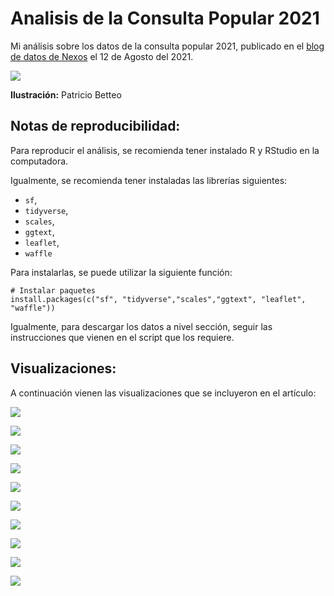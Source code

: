 
# Analisis de la Consulta Popular 2021

Mi análisis sobre los datos de la consulta popular 2021, publicado en el [blog de datos de Nexos](https://datos.nexos.com.mx/la-participacion-electoral-en-la-consulta-popular/) el 12 de Agosto del 2021. 

![](https://i1.wp.com/datos.nexos.com.mx/wp-content/uploads/2021/08/consulta-pb.jpg?w=700&ssl=1)

**Ilustración:** Patricio Betteo

## Notas de reproducibilidad: 

Para reproducir el análisis, se recomienda tener instalado R y RStudio en la computadora.

Igualmente, se recomienda tener instaladas las librerías siguientes: 

* `sf`,
* `tidyverse`,
* `scales`,
* `ggtext`, 
* `leaflet`, 
* `waffle`

Para instalarlas, se puede utilizar la siguiente función: 

```
# Instalar paquetes
install.packages(c("sf", "tidyverse","scales","ggtext", "leaflet", "waffle"))
```

Igualmente, para descargar los datos a nivel sección, seguir las instrucciones que vienen en el script que los requiere. 

## Visualizaciones: 

A continuación vienen las visualizaciones que se incluyeron en el artículo: 

![](https://raw.githubusercontent.com/JuveCampos/analisisConsultaPopular2021/main/03_Resultados/imagenes/01_waffle_participación.png)

![](https://raw.githubusercontent.com/JuveCampos/analisisConsultaPopular2021/main/03_Resultados/imagenes/02_participacion_estatal.png)

![](https://raw.githubusercontent.com/JuveCampos/analisisConsultaPopular2021/main/03_Resultados/imagenes/03_mapa_participacion.png)

![](https://github.com/JuveCampos/analisisConsultaPopular2021/blob/main/03_Resultados/imagenes/04_opiniones_entidad.png)

![](https://github.com/JuveCampos/analisisConsultaPopular2021/blob/main/03_Resultados/imagenes/05_top_20_municipios_participacion.png)

![](https://raw.githubusercontent.com/JuveCampos/analisisConsultaPopular2021/main/03_Resultados/imagenes/06_top_20_participaciones.png)

![](https://raw.githubusercontent.com/JuveCampos/analisisConsultaPopular2021/main/03_Resultados/imagenes/07_mapa_porcentaje_participacion.png)

![](https://raw.githubusercontent.com/JuveCampos/analisisConsultaPopular2021/main/03_Resultados/imagenes/08_mapa_porcentaje_participacion_quintiles.png)

![](https://raw.githubusercontent.com/JuveCampos/analisisConsultaPopular2021/main/03_Resultados/imagenes/09_mesas_por_entidad.png)

![](https://raw.githubusercontent.com/JuveCampos/analisisConsultaPopular2021/main/03_Resultados/imagenes/10_porcentajes_part_promedio_mesa.png)



